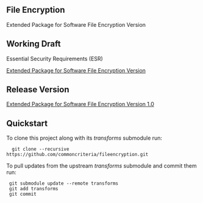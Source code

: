 ## File Encryption
Extended Package for Software File Encryption Version

## Working Draft
Essential Security Requirements (ESR)

[Extended Package for Software File Encryption Version](http://common-criteria.rhcloud.com/fileencryption/output/fileencryption-release.html)

## Release Version
[Extended Package for Software File Encryption Version 1.0](https://www.niap-ccevs.org/Profile/Info.cfm?id=318)

## Quickstart
To clone this project along with its _transforms_ submodule run:

````
  git clone --recursive https://github.com/commoncriteria/fileencryption.git
````
To pull updates from the upstream _transforms_ submodule and commit them run:
````
 git submodule update --remote transforms
 git add transforms
 git commit
